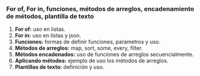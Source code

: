 ### For of, For in, funciones, métodos de arreglos, encadenamiento de métodos, plantilla de texto
1. **For of:** uso en listas.
2. **For in:** uso en listas y json.
3. **Funciones:** formas de definir funciones, parámetros y uso.
4. **Métodos de arreglos:** map, sort, some, every, filter.
5. **Métodos encadenados:** uso de funciones de arreglos secuencialmente.
6. **Aplicando métodos:** ejemplo de uso los métodos de arreglos.
7. **Plantillas de texto:** definición y uso.